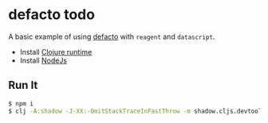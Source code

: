 # defacto todo

A basic example of using [defacto](https://github.com/skuttleman/defacto) with `reagent` and `datascript`.

- Install [Clojure runtime](https://clojure.org/guides/getting_started)
- Install [NodeJs](https://nodejs.org/en/download/package-manager/)

## Run It
```bash
$ npm i
$ clj -A:shadow -J-XX:-OmitStackTraceInFastThrow -m shadow.cljs.devtools.cli watch dev | grep --color=never -v DEBUG
```
